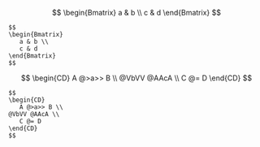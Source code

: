 $$
\begin{Bmatrix}
   a & b \\
   c & d
\end{Bmatrix}
$$
```
$$
\begin{Bmatrix}
   a & b \\
   c & d
\end{Bmatrix}
$$
```
$$
\begin{CD}
   A @>a>> B \\
@VbVV @AAcA \\
   C @= D
\end{CD}
$$
```
$$
\begin{CD}
   A @>a>> B \\
@VbVV @AAcA \\
   C @= D
\end{CD}
$$
```